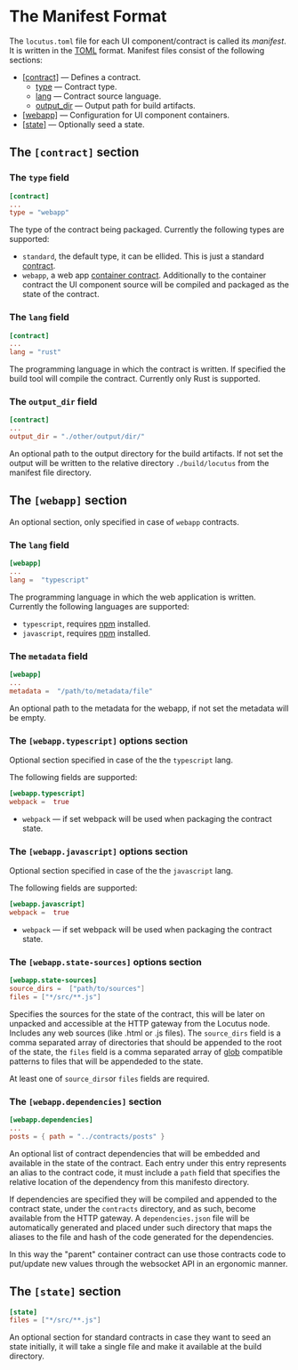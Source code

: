 # The Manifest Format

The `locutus.toml` file for each UI component/contract is called its _manifest_.
It is written in the [TOML](https://toml.io/) format. Manifest files consist of
the following sections:

- [[contract]](./manifest.md#the-contract-section) — Defines a contract.
  - [type](./manifest.md#the-type-field) — Contract type.
  - [lang](./manifest.md#the-lang-field) — Contract source language.
  - [output_dir](./manifest.md#the-output_dir-field) — Output path for build
    artifacts.
- [[webapp]](./manifest.md#the-contract-section) — Configuration for UI
  component containers.
- [[state]](./manifest.md#the-state-section) — Optionally seed a state.

## The `[contract]` section

### The `type` field

```toml
[contract]
...
type = "webapp"
```

The type of the contract being packaged. Currently the following types are
supported:

- `standard`, the default type, it can be ellided. This is just a standard
  [contract](./glossary.md#contract).
- `webapp`, a web app [container contract](./glossary.md#container-contract).
  Additionally to the container contract the UI component source will be
  compiled and packaged as the state of the contract.

### The `lang` field

```toml
[contract]
...
lang = "rust"
```

The programming language in which the contract is written. If specified the
build tool will compile the contract. Currently only Rust is supported.

### The `output_dir` field

```toml
[contract]
...
output_dir = "./other/output/dir/"
```

An optional path to the output directory for the build artifacts. If not set the
output will be written to the relative directory `./build/locutus` from the
manifest file directory.

## The `[webapp]` section

An optional section, only specified in case of `webapp` contracts.

### The `lang` field

```toml
[webapp]
...
lang =  "typescript"
```

The programming language in which the web application is written. Currently the
following languages are supported:

- `typescript`, requires [npm](https://www.npmjs.com/) installed.
- `javascript`, requires [npm](https://www.npmjs.com/) installed.

### The `metadata` field

```toml
[webapp]
...
metadata =  "/path/to/metadata/file"
```

An optional path to the metadata for the webapp, if not set the metadata will be
empty.

### The `[webapp.typescript]` options section

Optional section specified in case of the the `typescript` lang.

The following fields are supported:

```toml
[webapp.typescript]
webpack =  true
```

- `webpack` — if set webpack will be used when packaging the contract state.

### The `[webapp.javascript]` options section

Optional section specified in case of the the `javascript` lang.

The following fields are supported:

```toml
[webapp.javascript]
webpack =  true
```

- `webpack` — if set webpack will be used when packaging the contract state.

### The `[webapp.state-sources]` options section

```toml
[webapp.state-sources]
source_dirs =  ["path/to/sources"]
files = ["*/src/**.js"]
```

Specifies the sources for the state of the contract, this will be later on
unpacked and accessible at the HTTP gateway from the Locutus node. Includes any
web sources (like .html or .js files). The `source_dirs` field is a comma
separated array of directories that should be appended to the root of the state,
the `files` field is a comma separated array of
[glob](<https://en.wikipedia.org/wiki/Glob_(programming)>) compatible patterns
to files that will be appendeded to the state.

At least one of `source_dirs`or `files` fields are required.

### The `[webapp.dependencies]` section

```toml
[webapp.dependencies]
...
posts = { path = "../contracts/posts" }
```

An optional list of contract dependencies that will be embedded and available in
the state of the contract. Each entry under this entry represents an alias to
the contract code, it must include a `path` field that specifies the relative
location of the dependency from this manifesto directory.

If dependencies are specified they will be compiled and appended to the contract
state, under the `contracts` directory, and as such, become available from the
HTTP gateway. A `dependencies.json` file will be automatically generated and
placed under such directory that maps the aliases to the file and hash of the
code generated for the dependencies.

In this way the "parent" container contract can use those contracts code to
put/update new values through the websocket API in an ergonomic manner.

## The `[state]` section

```toml
[state]
files = ["*/src/**.js"]
```

An optional section for standard contracts in case they want to seed an state
initially, it will take a single file and make it available at the build
directory.
